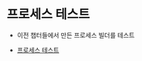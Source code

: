 # 프로세스 테스트

 - 이전 챕터들에서 만든 프로세스 빌더를 테스트

 - [프로세스 테스트](https://trailhead.salesforce.com/ko/content/learn/projects/quickstart-process-builder/quickstart-process-builder4?trailmix_creator_id=strailhead&trailmix_slug=prepare-for-your-salesforce-administrator-credential)

